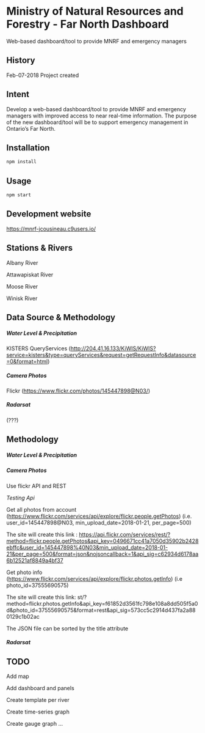# Ministry of Natural Resources and Forestry - Far North Dashboard
Web-based dashboard/tool to provide MNRF and emergency managers

## History
Feb-07-2018 Project created

## Intent
Develop a web-based dashboard/tool to provide MNRF and emergency managers with improved access to near real-time information. 
The purpose of the new dashboard/tool will be to support emergency management in Ontario’s Far North.

## Installation
```bash
npm install
```
## Usage
```bash
npm start
```
## Development website
https://mnrf-jcousineau.c9users.io/

## Stations & Rivers
Albany River

Attawapiskat River

Moose River

Winisk River

## Data Source & Methodology
##### Water Level & Precipitation 
KISTERS QueryServices (http://204.41.16.133/KiWIS/KiWIS?service=kisters&type=queryServices&request=getRequestInfo&datasource=0&format=html)


##### Camera Photos
Flickr (https://www.flickr.com/photos/145447898@N03/)

##### Radarsat
 (???)

## Methodology
##### Water Level & Precipitation 

##### Camera Photos
Use flickr API and REST

_Testing Api_

Get all photos from account (https://www.flickr.com/services/api/explore/flickr.people.getPhotos) (i.e. user_id=145447898@N03, min_upload_date=2018-01-21, per_page=500)

The site will create this link : https://api.flickr.com/services/rest/?method=flickr.people.getPhotos&api_key=0496671cc41a7050d35902b2428ebffc&user_id=145447898%40N03&min_upload_date=2018-01-21&per_page=500&format=json&nojsoncallback=1&api_sig=c62934d6178aa6b12521af8849a4bf37

Get photo info (https://www.flickr.com/services/api/explore/flickr.photos.getInfo) (i.e photo_id=37555690575)

The site will create this link: st/?method=flickr.photos.getInfo&api_key=f61852d3561fc798e108a8dd505f5a0d&photo_id=37555690575&format=rest&api_sig=573cc5c2914d437fa2a880129c1b02ac

The JSON file can be sorted by the title attribute

##### Radarsat


## TODO
Add map

Add dashboard and panels

Create template per river

Create time-series graph

Create gauge graph
...





